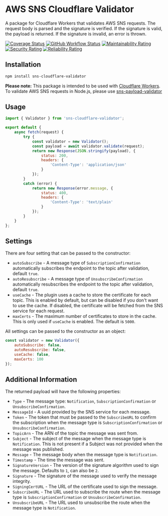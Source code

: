 # AWS SNS Cloudflare Validator
A package for Cloudflare Workers that validates AWS SNS requests. The request body is parsed and the signature is verified. If the signature is valid, the payload is returned. If the signature is invalid, an error is thrown.

[![Coverage Status](https://coveralls.io/repos/github/devinstewart/sns-cloudflare-validator/badge.svg?branch=main)](https://coveralls.io/github/devinstewart/sns-cloudflare-validator?branch=main)
[![GitHub Workflow Status](https://github.com/devinstewart/sns-cloudflare-validator/actions/workflows/ci-plugin.yml/badge.svg?branch=main)](https://github.com/devinstewart/sns-cloudflare-validator/actions?query=workflow%3Aci+branch%3Amain)
[![Maintainability Rating](https://sonarcloud.io/api/project_badges/measure?project=devinstewart_sns-cloudflare-validator&metric=sqale_rating)](https://sonarcloud.io/summary/overall?id=devinstewart_sns-cloudflare-validator)
[![Security Rating](https://sonarcloud.io/api/project_badges/measure?project=devinstewart_sns-cloudflare-validator&metric=security_rating)](https://sonarcloud.io/summary/overall?id=devinstewart_sns-cloudflare-validator)
[![Reliability Rating](https://sonarcloud.io/api/project_badges/measure?project=devinstewart_sns-cloudflare-validator&metric=reliability_rating)](https://sonarcloud.io/summary/overall?id=devinstewart_sns-cloudflare-validator)
## Installation
```bash
npm install sns-cloudflare-validator
```
**Please note:** This package is intended to be used with [Cloudflare Workers](https://workers.cloudflare.com/). To validate AWS SNS requests in Node.js, please use [sns-payload-validator](https://github.com/devinstewart/sns-payload-validator)

## Usage
```javascript
import { Validator } from 'sns-cloudflare-validator';

export default {
    async fetch(request) {
        try {
            const validator = new Validator();
            const payload = await validator.validate(request);
            return new Response(JSON.stringify(payload), {
                status: 200,
                headers: {
                    'Content-Type': 'application/json'
                }
            });
        }
        catch (error) {
            return new Response(error.message, {
                status: 400,
                headers: {
                    'Content-Type': 'text/plain'
                }
            });
        }
    }
};
```

## Settings
There are four setting that can be passed to the constructor:
- `autoSubscribe` - A message type of `SubscriptionConfirmation` automatically subscribes the endpoint to the topic after validation, default `true`.
- `autoResubscribe` - A message type of `UnsubscribeConfirmation` automatically resubscribes the endpoint to the topic after validation, default `true`.
- `useCache` - The plugin uses a cache to store the certificate for each topic. This is enabled by default, but can be disabled if you don't want to use the cache. If disabled, the certificate will be fetched from the SNS service for each request.
- `maxCerts` - The maximum number of certificates to store in the cache. This is only used if `useCache` is enabled. The default is `5000`.

All settings can be passed to the constructor as an object:
```javascript
const validator = new Validator({
    autoSubscribe: false,
    autoResubscribe: false,
    useCache: false,
    maxCerts: 100
});
```

## Additional Information
The returned payload will have the following properties:
- `Type` - The message type: `Notification`, `SubscriptionConfirmation` or `UnsubscribeConfirmation`.
- `MessageId` - A uuid provided by the SNS service for each message.
- `Token` - The token that must be passed to the `SubscribeURL` to confirm the subscription when the message type is `SubscriptionConfirmation` or `UnsubscribeConfirmation`.
- `TopicArn` - The ARN of the topic the message was sent from.
- `Subject` - The subject of the message when the message type is `Notification`. This is not present if a Subject was not provided when the message was published.
- `Message` - The message body when the message type is `Notification`.
- `Timestamp` - The time the message was sent.
- `SignatureVersion` - The version of the signature algorithm used to sign the message. Defaults to `1`, can also be `2`.
- `Signature` - The signature of the message used to verify the message integrity.
- `SigningCertURL` - The URL of the certificate used to sign the message.
- `SubscribeURL` - The URL used to subscribe the route when the message type is `SubscriptionConfirmation` or `UnsubscribeConfirmation`.
- `UnsubscribeURL` - The URL used to unsubscribe the route when the message type is `Notification`.

